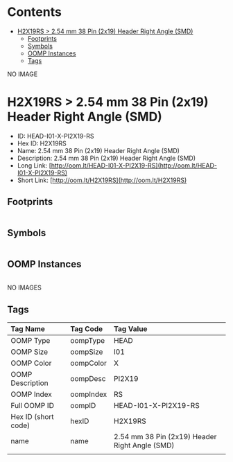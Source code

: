 



Contents
========

* [H2X19RS > 2.54 mm 38 Pin (2x19) Header Right Angle (SMD)](#h2x19rs--254-mm-38-pin-2x19-header-right-angle-smd)
	* [Footprints](#footprints)
	* [Symbols](#symbols)
	* [OOMP Instances](#oomp-instances)
	* [Tags](#tags)
  
NO IMAGE  
# H2X19RS > 2.54 mm 38 Pin (2x19) Header Right Angle (SMD)

- ID: HEAD-I01-X-PI2X19-RS
- Hex ID: H2X19RS
- Name: 2.54 mm 38 Pin (2x19) Header Right Angle (SMD)
- Description: 2.54 mm 38 Pin (2x19) Header Right Angle (SMD)
- Long Link: [http://oom.lt/HEAD-I01-X-PI2X19-RS](http://oom.lt/HEAD-I01-X-PI2X19-RS)
- Short Link: [http://oom.lt/H2X19RS](http://oom.lt/H2X19RS)

## Footprints
  

||||
| :--- | :--- | :--- |

## Symbols
  

||||
| :--- | :--- | :--- |

## OOMP Instances
  

||||
| :--- | :--- | :--- |
  
NO IMAGES  
## Tags
  

|Tag Name|Tag Code|Tag Value|
| :--- | :--- | :--- |
|OOMP Type|oompType|HEAD|
|OOMP Size|oompSize|I01|
|OOMP Color|oompColor|X|
|OOMP Description|oompDesc|PI2X19|
|OOMP Index|oompIndex|RS|
|Full OOMP ID|oompID|HEAD-I01-X-PI2X19-RS|
|Hex ID (short code)|hexID|H2X19RS|
|name|name|2.54 mm 38 Pin (2x19) Header Right Angle (SMD)|
||||
